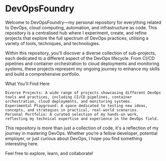 # DevOpsFoundry
Welcome to DevOpsFoundry—my personal repository for everything related to DevOps, cloud computing, automation, and infrastructure as code. This repository is a centralised hub where I experiment, create, and refine projects that explore the full spectrum of DevOps practices, utilising a variety of tools, techniques, and technologies.

Within this repository, you'll discover a diverse collection of sub-projects, each dedicated to a different aspect of the DevOps lifecycle. From CI/CD pipelines and container orchestration to cloud deployments and monitoring systems, these projects represent my ongoing journey to enhance my skills and build a comprehensive portfolio.

What You'll Find Here

    Diverse Projects: A wide range of projects showcasing different DevOps tools and practices, including CI/CD pipelines, container orchestration, cloud deployments, and monitoring systems.
    Experimental Playground: A space dedicated to testing new ideas, concepts, and strategies in practical, real-world scenarios.
    Personal Portfolio: A curated selection of my hands-on work, reflecting my technical expertise and experience in the DevOps field.

This repository is more than just a collection of code, it's a reflection of my journey in mastering DevOps. Whether you’re a fellow developer, potential employer, or just curious about DevOps, I hope you find something interesting here.

Feel free to explore, learn, and collaborate!
